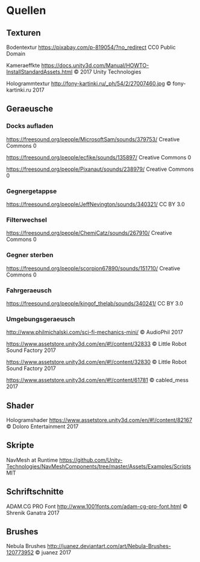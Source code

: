 # Quellen
## Texturen

Bodentextur
https://pixabay.com/p-819054/?no_redirect
CC0 Public Domain

Kameraeffkte
https://docs.unity3d.com/Manual/HOWTO-InstallStandardAssets.html
© 2017 Unity Technologies

Hologrammtextur
http://fony-kartinki.ru/_ph/54/2/27007460.jpg
© fony-kartinki.ru 2017

## Geraeusche
### Docks aufladen
https://freesound.org/people/MicrosoftSam/sounds/379753/
Creative Commons 0 

https://freesound.org/people/ecfike/sounds/135897/
Creative Commons 0 

https://freesound.org/people/Pixanaut/sounds/238979/
Creative Commons 0 

### Gegnergetappse
https://freesound.org/people/JeffNevington/sounds/340321/
CC BY 3.0

### Filterwechsel
https://freesound.org/people/ChemiCatz/sounds/267910/
Creative Commons 0 

### Gegner sterben
https://freesound.org/people/scorpion67890/sounds/151710/
Creative Commons 0 

### Fahrgeraeusch
https://freesound.org/people/kingof_thelab/sounds/340241/
CC BY 3.0

### Umgebungsgeraeusch
http://www.philmichalski.com/sci-fi-mechanics-mini/
© AudioPhil 2017

https://www.assetstore.unity3d.com/en/#!/content/32833
© Little Robot Sound Factory 2017

https://www.assetstore.unity3d.com/en/#!/content/32830
© Little Robot Sound Factory 2017

https://www.assetstore.unity3d.com/en/#!/content/61781
© cabled_mess 2017
## Shader
Hologramshader
https://www.assetstore.unity3d.com/en/#!/content/82167
© Doloro Entertainment 2017

## Skripte

NavMesh at Runtime
https://github.com/Unity-Technologies/NavMeshComponents/tree/master/Assets/Examples/Scripts
MIT

## Schriftschnitte

ADAM.CG PRO Font
http://www.1001fonts.com/adam-cg-pro-font.html
© Shrenik Ganatra 2017


## Brushes
Nebula Brushes
http://juanez.deviantart.com/art/Nebula-Brushes-120773952
© juanez 2017
